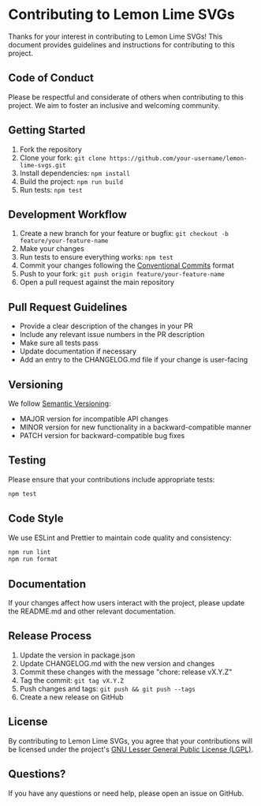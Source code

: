# Contributing to Lemon Lime SVGs

Thanks for your interest in contributing to Lemon Lime SVGs! This document provides guidelines and instructions for contributing to this project.

## Code of Conduct

Please be respectful and considerate of others when contributing to this project. We aim to foster an inclusive and welcoming community.

## Getting Started

1. Fork the repository
2. Clone your fork: `git clone https://github.com/your-username/lemon-lime-svgs.git`
3. Install dependencies: `npm install`
4. Build the project: `npm run build`
5. Run tests: `npm test`

## Development Workflow

1. Create a new branch for your feature or bugfix: `git checkout -b feature/your-feature-name`
2. Make your changes
3. Run tests to ensure everything works: `npm test`
4. Commit your changes following the [Conventional Commits](https://www.conventionalcommits.org/) format
5. Push to your fork: `git push origin feature/your-feature-name`
6. Open a pull request against the main repository

## Pull Request Guidelines

- Provide a clear description of the changes in your PR
- Include any relevant issue numbers in the PR description
- Make sure all tests pass
- Update documentation if necessary
- Add an entry to the CHANGELOG.md file if your change is user-facing

## Versioning

We follow [Semantic Versioning](https://semver.org/):

- MAJOR version for incompatible API changes
- MINOR version for new functionality in a backward-compatible manner
- PATCH version for backward-compatible bug fixes

## Testing

Please ensure that your contributions include appropriate tests:

```bash
npm test
```

## Code Style

We use ESLint and Prettier to maintain code quality and consistency:

```bash
npm run lint
npm run format
```

## Documentation

If your changes affect how users interact with the project, please update the README.md and other relevant documentation.

## Release Process

1. Update the version in package.json
2. Update CHANGELOG.md with the new version and changes
3. Commit these changes with the message "chore: release vX.Y.Z"
4. Tag the commit: `git tag vX.Y.Z`
5. Push changes and tags: `git push && git push --tags`
6. Create a new release on GitHub

## License

By contributing to Lemon Lime SVGs, you agree that your contributions will be licensed under the project's [GNU Lesser General Public License (LGPL)](./LICENSE.md).

## Questions?

If you have any questions or need help, please open an issue on GitHub.
